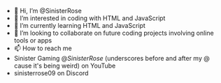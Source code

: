 - 👋 Hi, I’m @SinisterRose
- 👀 I’m interested in coding with HTML and JavaScript
- 🌱 I’m currently learning HTML and JavaScript
- 💞️ I’m looking to collaborate on future coding projects involving online tools or apps
- 📫 How to reach me
- Sinister Gaming @_SinisterRose_ (underscores before and after my @ cause it's being weird) on YouTube
- sinisterrose09 on Discord

<!---
SinisterRose/SinisterRose is a ✨ special ✨ repository because its `README.md` (this file) appears on your GitHub profile.
You can click the Preview link to take a look at your changes.
--->
